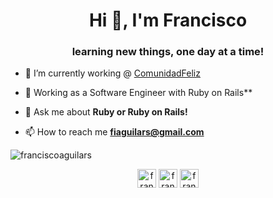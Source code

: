 <h1 align="center">Hi 👋, I'm Francisco</h1>
<h3 align="center">learning new things, one day at a time!</h3>

- 🔭 I’m currently working @ [ComunidadFeliz](https://www.comunidadfeliz.com/)

- 🌱 Working as a Software Engineer with Ruby on Rails**

- 💬 Ask me about **Ruby or Ruby on Rails!**

- 📫 How to reach me **fiaguilars@gmail.com**

<p align="left"> <img src="https://github-readme-stats.vercel.app/api/top-langs/?username=franciscoaguilars&layout=compact&hide=html" alt="franciscoaguilars" /></p>

<p align="center">
<a href="https://dev.to/franciscoaguilars" target="blank"><img align="center" src="https://cdn.jsdelivr.net/npm/simple-icons@3.0.1/icons/dev-dot-to.svg" alt="franciscoaguilars" height="30" width="30" /></a>
<a href="https://www.linkedin.com/in/francisco-aguilar-a649a1194/" target="blank"><img align="center" src="https://cdn.jsdelivr.net/npm/simple-icons@3.0.1/icons/linkedin.svg" alt="francisco aguilar" height="30" width="30" /></a>
<a href="https://instagram.com/frankaguilarsi" target="blank"><img align="center" src="https://cdn.jsdelivr.net/npm/simple-icons@3.0.1/icons/instagram.svg" alt="frankaguilarsi" height="30" width="30" /></a>
</p>
